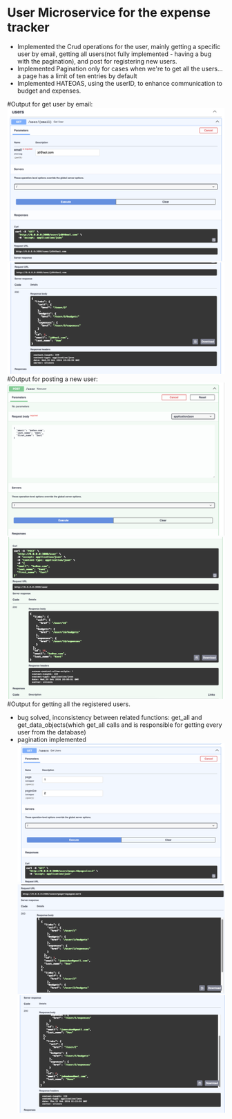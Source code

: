 # User Microservice for the expense tracker

- Implemented the Crud operations for the user, mainly getting a specific user by email, getting all users(not fully implemented - having a bug with the pagination), and post for registering new users. 
- Implemented Pagination only for cases when we're to get all the users... a page has a limit of ten entries by default
- Implemented HATEOAS, using the userID, to enhance communication to budget and expenses.

#Output for get user by email:
![Alt text](get1.png)
![Alt text](get2.png)
#Output for posting a new user:
![Alt text](post1.png)
![Alt text](post2.png)
#Output for getting all the registered users.
- bug solved, inconsistency between related functions: get_all and get_data_objects(which get_all calls and is responsible for getting every user from the database)
- pagination implemented
![Alt text](getall1.png)
![Alt text](getall2.png)
![Alt text](getall3.png)
